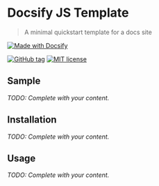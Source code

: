 <!-- TODO: Update with your values. -->
# Docsify JS Template
> A minimal quickstart template for a docs site

<!-- Choose one of these Docsify badges. The first is just text, the second looks up the latest npm version and displays it. -->
[![Made with Docsify](https://img.shields.io/badge/Made%20with-Docsify-blue.svg)](https://docsify.js.org/)
<!-- [![Made with latest Docsify](https://img.shields.io/npm/v/docsify/latest?label=docsify)](https://docsify.js.org/) -->

[![GitHub tag](https://img.shields.io/github/tag/MichaelCurrin/docsify-js-template.svg)](https://GitHub.com/MichaelCurrin/docsify-js-template/tags/) <!-- TODO: Update repo links.-->
[![MIT license](https://img.shields.io/badge/License-MIT-blue.svg)](https://github.com/MichaelCurrin/docsify-js-template/blob/master/LICENSE) <!-- TODO: Update repo link and change license type if not MIT. -->

<!-- TODO: Replace the body below with your headings and content. -->

## Sample

_TODO: Complete with your content._

## Installation

_TODO: Complete with your content._

## Usage

_TODO: Complete with your content._
